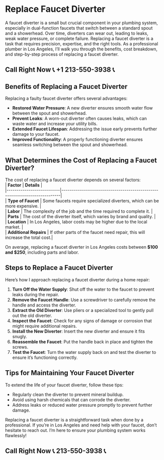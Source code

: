 # Replace Faucet Diverter  

A faucet diverter is a small but crucial component in your plumbing system, especially in dual-function faucets that switch between a standard spout and a showerhead. Over time, diverters can wear out, leading to leaks, weak water pressure, or complete failure. Replacing a faucet diverter is a task that requires precision, expertise, and the right tools. As a professional plumber in Los Angeles, I’ll walk you through the benefits, cost breakdown, and step-by-step process of replacing a faucet diverter.  

## Call Right Now 📞 +1 213-550-3938 📞

## Benefits of Replacing a Faucet Diverter  

Replacing a faulty faucet diverter offers several advantages:  
- **Restored Water Pressure**: A new diverter ensures smooth water flow between the spout and showerhead.  
- **Prevent Leaks**: A worn-out diverter often causes leaks, which can waste water and increase your utility bills.  
- **Extended Faucet Lifespan**: Addressing the issue early prevents further damage to your faucet.  
- **Improved Functionality**: A properly functioning diverter ensures seamless switching between the spout and showerhead.  

## What Determines the Cost of Replacing a Faucet Diverter?  

The cost of replacing a faucet diverter depends on several factors:  
| **Factor**               | **Details**                                                                 |  
|---------------------------|-----------------------------------------------------------------------------|  
| **Type of Faucet**         | Some faucets require specialized diverters, which can be more expensive. |  
| **Labor**                 | The complexity of the job and the time required to complete it.             |  
| **Parts**                 | The cost of the diverter itself, which varies by brand and quality.        |  
| **Location**              | In Los Angeles, labor costs may be higher due to the local market.          |  
| **Additional Repairs**    | If other parts of the faucet need repair, this will increase the total cost.|  

On average, replacing a faucet diverter in Los Angeles costs between **$100 and $250**, including parts and labor.  

## Steps to Replace a Faucet Diverter  

Here’s how I approach replacing a faucet diverter during a home repair:  
1. **Turn Off the Water Supply**: Shut off the water to the faucet to prevent leaks during the repair.  
2. **Remove the Faucet Handle**: Use a screwdriver to carefully remove the handle and access the diverter.  
3. **Extract the Old Diverter**: Use pliers or a specialized tool to gently pull out the old diverter.  
4. **Inspect the Faucet**: Check for any signs of damage or corrosion that might require additional repairs.  
5. **Install the New Diverter**: Insert the new diverter and ensure it fits snugly.  
6. **Reassemble the Faucet**: Put the handle back in place and tighten the screws.  
7. **Test the Faucet**: Turn the water supply back on and test the diverter to ensure it’s functioning correctly.  

## Tips for Maintaining Your Faucet Diverter  

To extend the life of your faucet diverter, follow these tips:  
- Regularly clean the diverter to prevent mineral buildup.  
- Avoid using harsh chemicals that can corrode the diverter.  
- Address leaks or reduced water pressure promptly to prevent further damage.  

Replacing a faucet diverter is a straightforward task when done by a professional. If you’re in Los Angeles and need help with your faucet, don’t hesitate to reach out. I’m here to ensure your plumbing system works flawlessly!
## Call Right Now 📞 213-550-3938 📞